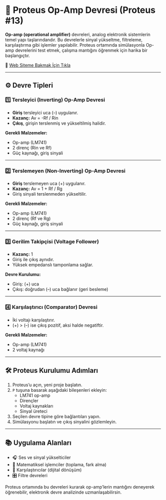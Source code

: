 # 🔌 Proteus Op-Amp Devresi (Proteus #13)

**Op-amp (operational amplifier)** devreleri, analog elektronik sistemlerin temel yapı taşlarındandır. Bu devrelerle sinyal yükseltme, filtreleme, karşılaştırma gibi işlemler yapılabilir. Proteus ortamında simülasyonla Op-amp devrelerini test etmek, çalışma mantığını öğrenmek için harika bir başlangıçtır.

🔗 [Web Siteme Bakmak İçin Tıkla](https://www.hakkiharmankaya.com/)

---

## ⚙️ Devre Tipleri

### 1️⃣ Tersleyici (Inverting) Op-Amp Devresi
- **Giriş** tersleyici uca (–) uygulanır.
- **Kazanç:** Av = -Rf / Rin
- **Çıkış**, girişin terslenmiş ve yükseltilmiş halidir.

**Gerekli Malzemeler:**
- Op-amp (LM741)
- 2 direnç (Rin ve Rf)
- Güç kaynağı, giriş sinyali

---

### 2️⃣ Terslemeyen (Non-Inverting) Op-Amp Devresi
- **Giriş** terslemeyen uca (+) uygulanır.
- **Kazanç:** Av = 1 + Rf / Rg
- Giriş sinyali terslenmeden yükseltilir.

**Gerekli Malzemeler:**
- Op-amp (LM741)
- 2 direnç (Rf ve Rg)
- Güç kaynağı, giriş sinyali

---

### 3️⃣ Gerilim Takipçisi (Voltage Follower)
- **Kazanç:** 1
- Giriş ile çıkış aynıdır.
- Yüksek empedanslı tamponlama sağlar.

**Devre Kurulumu:**
- Giriş: (+) uca
- Çıkış: doğrudan (–) uca bağlanır (geri besleme)

---

### 4️⃣ Karşılaştırıcı (Comparator) Devresi
- İki voltajı karşılaştırır.
- (+) > (–) ise çıkış pozitif, aksi halde negatiftir.

**Gerekli Malzemeler:**
- Op-amp (LM741)
- 2 voltaj kaynağı

---

## 🛠 Proteus Kurulumu Adımları

1. Proteus’u açın, yeni proje başlatın.
2. `P` tuşuna basarak aşağıdaki bileşenleri ekleyin:
   - LM741 op-amp
   - Dirençler
   - Voltaj kaynakları
   - Sinyal üreteci
3. Seçilen devre tipine göre bağlantıları yapın.
4. Simülasyonu başlatın ve çıkış sinyalini gözlemleyin.

---

## 📚 Uygulama Alanları

- 🎧 Ses ve sinyal yükselticiler
- 🧮 Matematiksel işlemciler (toplama, fark alma)
- 🧪 Karşılaştırıcılar (dijital dönüşüm)
- 🎛 Filtre devreleri

Proteus ortamında bu devreleri kurarak op-amp’lerin mantığını deneyerek öğrenebilir, elektronik devre analizinde uzmanlaşabilirsin.

